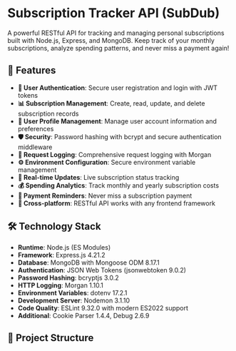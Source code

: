 
# Subscription Tracker API (SubDub)

A powerful RESTful API for tracking and managing personal subscriptions built with Node.js, Express, and MongoDB. Keep track of your monthly subscriptions, analyze spending patterns, and never miss a payment again!

## 🌟 Features

- **🔐 User Authentication**: Secure user registration and login with JWT tokens
- **📊 Subscription Management**: Create, read, update, and delete subscription records
- **👤 User Profile Management**: Manage user account information and preferences
- **🛡️ Security**: Password hashing with bcrypt and secure authentication middleware
- **📝 Request Logging**: Comprehensive request logging with Morgan
- **⚙️ Environment Configuration**: Secure environment variable management
- **🔄 Real-time Updates**: Live subscription status tracking
- **💰 Spending Analytics**: Track monthly and yearly subscription costs
- **🔔 Payment Reminders**: Never miss a subscription payment
- **📱 Cross-platform**: RESTful API works with any frontend framework

## 🛠️ Technology Stack

- **Runtime**: Node.js (ES Modules)
- **Framework**: Express.js 4.21.2
- **Database**: MongoDB with Mongoose ODM 8.17.1
- **Authentication**: JSON Web Tokens (jsonwebtoken 9.0.2)
- **Password Hashing**: bcryptjs 3.0.2
- **HTTP Logging**: Morgan 1.10.1
- **Environment Variables**: dotenv 17.2.1
- **Development Server**: Nodemon 3.1.10
- **Code Quality**: ESLint 9.32.0 with modern ES2022 support
- **Additional**: Cookie Parser 1.4.4, Debug 2.6.9

## 📁 Project Structure
